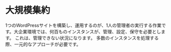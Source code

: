 # 大規模集約

1つのWordPressサイトを構築し、運用するのが、1人の管理者の実行する作業です。大企業環境では、何百ものインスタンスが、管理、設定、保守を必要とします。
これは、管理できない状況になります。
多数のインスタンスを処理する際、一元的なアプローチが必要です。

